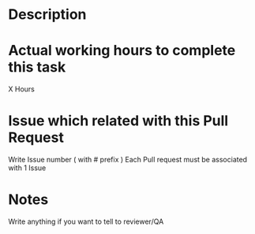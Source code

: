 # Description


# Actual working hours to complete this task

X Hours

# Issue which related with this Pull Request

Write Issue number ( with # prefix )
Each Pull request must be associated with 1 Issue

# Notes

Write anything if you want to tell to reviewer/QA
